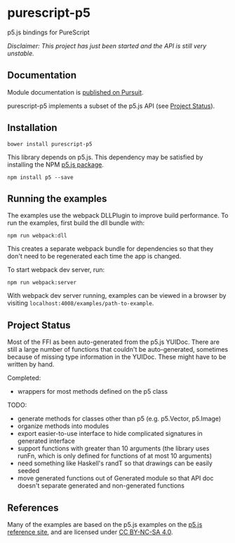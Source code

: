 # purescript-p5

p5.js bindings for PureScript

*Disclaimer: This project has just been started and the API is still very unstable.*

## Documentation

Module documentation is [published on Pursuit](https://pursuit.purescript.org/packages/purescript-p5).

purescript-p5 implements a subset of the p5.js API (see [Project Status](#project-status)).

## Installation

```
bower install purescript-p5
```

This library depends on p5.js. This dependency may be satisfied by installing the NPM [p5.js package](https://www.npmjs.com/package/p5).

```
npm install p5 --save
```

## Running the examples

The examples use the webpack DLLPlugin to improve build performance. To run the examples, first build the dll bundle with:

```
npm run webpack:dll
```

This creates a separate webpack bundle for dependencies so that they don't need to be regenerated each time the app is changed.

To start webpack dev server, run:

```
npm run webpack:server
```

With webpack dev server running, examples can be viewed in a browser by visiting ```localhost:4008/examples/path-to-example```.

## Project Status

Most of the FFI as been auto-generated from the p5.js YUIDoc. There are still a large number of functions that couldn't be auto-generated, sometimes because of missing type information in the YUIDoc. These might have to be written by hand.

Completed:
  * wrappers for most methods defined on the p5 class

TODO:
  * generate methods for classes other than p5 (e.g. p5.Vector, p5.Image)
  * organize methods into modules
  * export easier-to-use interface to hide complicated signatures in generated interface
  * support functions with greater than 10 arguments (the library uses runFn, which is only defined for functions of at most 10 arguments) 
  * need something like Haskell's randT so that drawings can be easily seeded
  * move generated functions out of Generated module so that API doc doesn't separate generated and non-generated functions

## References

Many of the examples are based on the p5.js examples on the [p5.js reference site](https://p5js.org/examples/), and are licensed under [CC BY-NC-SA 4.0](https://creativecommons.org/licenses/by-nc-sa/4.0/).

